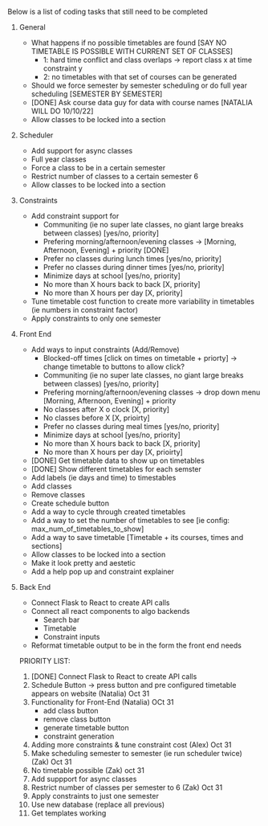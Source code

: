 Below is a list of coding tasks that still need to be completed 

1. General
    - What happens if no possible timetables are found [SAY NO TIMETABLE IS POSSIBLE WITH CURRENT SET OF CLASSES]
        - 1: hard time conflict and class overlaps -> report class x at time constraint y
        - 2: no timetables with that set of courses can be generated
    - Should we force semester by semester scheduling or do full year scheduling [SEMESTER BY SEMESTER]
    - [DONE] Ask course data guy for data with course names [NATALIA WILL DO 10/10/22]
    - Allow classes to be locked into a section

2. Scheduler 
    - Add support for async classes 
    - Full year classes 
    - Force a class to be in a certain semester 
    - Restrict number of classes to a certain semester 6
    - Allow classes to be locked into a section 

3. Constraints 
    - Add constraint support for 
        - Communiting (ie no super late classes, no giant large breaks between classes) [yes/no, priority]
        - Prefering morning/afternoon/evening classes -> [Morning, Afternoon, Evening] + priority [DONE]
        - Prefer no classes during lunch times [yes/no, priority]
        - Prefer no classes during dinner times [yes/no, priority]
        - Minimize days at school [yes/no, priority]
        - No more than X hours back to back [X, priority]
        - No more than X hours per day [X, priority]
    - Tune timetable cost function to create more variability in timetables (ie numbers in constraint factor)
    - Apply constraints to only one semester 
    
4. Front End 
    - Add ways to input constraints (Add/Remove)
        - Blocked-off times [click on times on timetable + priorty]  -> change timetable to buttons to allow click? 
        - Communiting (ie no super late classes, no giant large breaks between classes) [yes/no, priority]
        - Prefering morning/afternoon/evening classes -> drop down menu [Morning, Afternoon, Evening] + priority
        - No classes after X o clock [X, priority]
        - No classes before X [X, prioirty]
        - Prefer no classes during meal times [yes/no, priority]
        - Minimize days at school [yes/no, priority]
        - No more than X hours back to back [X, priority]
        - No more than X hours per day [X, prioirty]
    - [DONE] Get timetable data to show up on timetables 
    - [DONE] Show different timetables for each semster 
    - Add labels (ie days and time) to timestables 
    - Add classes 
    - Remove classes 
    - Create schedule button 
    - Add a way to cycle through created timetables 
    - Add a way to set the number of timetables to see [ie config: max_num_of_timetables_to_show]
    - Add a way to save timetable [Timetable + its courses, times and sections]
    - Allow classes to be locked into a section
    - Make it look pretty and aestetic
    - Add a help pop up and constraint explainer 
    

5. Back End 
    - Connect Flask to React to create API calls 
    - Connect all react components to algo backends 
        - Search bar
        - Timetable 
        - Constraint inputs 
    - Reformat timetable output to be in the form the front end needs 
   

   PRIORITY LIST:
   1. [DONE] Connect Flask to React to create API calls
   2. Schedule Button -> press button and pre configured timetable appears on website (Natalia) Oct 31
   3. Functionality for Front-End (Natalia) OCt 31
        - add class button
        - remove class button
        - generate timetable button
        - constraint generation
    4. Adding more constraints & tune constraint cost (Alex) Oct 31
    5. Make scheduling semester to semester (ie run scheduler twice) (Zak) Oct 31
    6. No timetable possible (Zak) oct 31
    7. Add suppport for async classes
    8. Restrict number of classes per semester to 6 (Zak) Oct 31
    9. Apply constraints to just one semester
    10. Use new database (replace all previous)
    11. Get templates working


